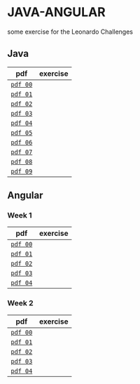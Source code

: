 # JAVA-ANGULAR
some exercise for the Leonardo Challenges
## Java
| pdf  | exercise |
|------|----------|
| [`pdf 00`](https://github.com/alessiotucci/JAVA-ANGULAR/blob/main/day00Java/day00Java.pdf)   |          |
| [`pdf 01`](https://github.com/alessiotucci/JAVA-ANGULAR/blob/main/day00Java/day01Java.pdf)   |          |
| [`pdf 02`](https://github.com/alessiotucci/JAVA-ANGULAR/blob/main/day00Java/day02Java.pdf)   |          | 
| [`pdf 03`](https://github.com/alessiotucci/JAVA-ANGULAR/blob/main/day00Java/day03Java.pdf)   |          |
| [`pdf 04`](https://github.com/alessiotucci/JAVA-ANGULAR/blob/main/day00Java/day04Java.pdf)   |          |
| [`pdf 05`](https://github.com/alessiotucci/JAVA-ANGULAR/blob/main/day00Java/day05Java.pdf)   |          |
| [`pdf 06`](https://github.com/alessiotucci/JAVA-ANGULAR/blob/main/day00Java/day06Java.pdf)   |          |
| [`pdf 07`](https://github.com/alessiotucci/JAVA-ANGULAR/blob/main/day00Java/day07Java.pdf)   |          | 
| [`pdf 08`](https://github.com/alessiotucci/JAVA-ANGULAR/blob/main/day00Java/day08Java.pdf)   |          | 
| [`pdf 09`](https://github.com/alessiotucci/JAVA-ANGULAR/blob/main/day00Java/day09Java.pdf)   |          |

## Angular
### Week 1
| pdf  | exercise |
|------|----------|
| [`pdf 00`]()   |          |
| [`pdf 01`]()   |          |
| [`pdf 02`]()   |          | 
| [`pdf 03`]()   |          |
| [`pdf 04`]()   |          |
### Week 2
| pdf | exercise |
|------|----------|
| [`pdf 00`]()   |          |
| [`pdf 01`]()   |          |
| [`pdf 02`]()   |          | 
| [`pdf 03`]()   |          |
| [`pdf 04`]()   |          |
